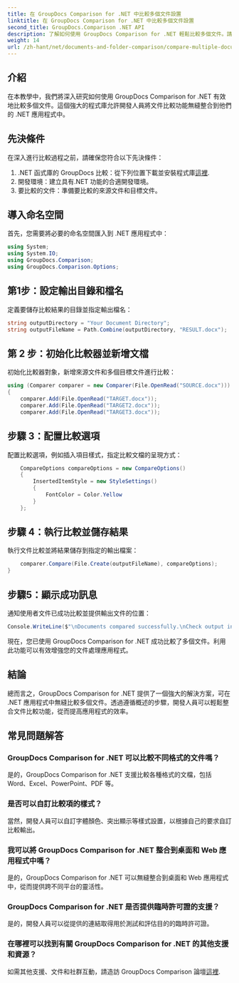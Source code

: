 ```yaml
---
title: 在 GroupDocs Comparison for .NET 中比較多個文件設置
linktitle: 在 GroupDocs Comparison for .NET 中比較多個文件設置
second_title: GroupDocs.Comparison .NET API
description: 了解如何使用 GroupDocs Comparison for .NET 輕鬆比較多個文件。請遵循我們的無縫文件處理逐步指南。
weight: 14
url: /zh-hant/net/documents-and-folder-comparison/compare-multiple-documents-settings-dotnet/
---
```

## 介紹
在本教學中，我們將深入研究如何使用 GroupDocs Comparison for .NET 有效地比較多個文件。這個強大的程式庫允許開發人員將文件比較功能無縫整合到他們的 .NET 應用程式中。
## 先決條件
在深入進行比較過程之前，請確保您符合以下先決條件：
1.  .NET 函式庫的 GroupDocs 比較：從下列位置下載並安裝程式庫[這裡](https://releases.groupdocs.com/comparison/net/).
2. 開發環境：建立具有.NET 功能的合適開發環境。
3. 要比較的文件：準備要比較的來源文件和目標文件。

## 導入命名空間
首先，您需要將必要的命名空間匯入到 .NET 應用程式中：
```csharp
using System;
using System.IO;
using GroupDocs.Comparison;
using GroupDocs.Comparison.Options;
```
## 第1步：設定輸出目錄和檔名
定義要儲存比較結果的目錄並指定輸出檔名：
```csharp
string outputDirectory = "Your Document Directory";
string outputFileName = Path.Combine(outputDirectory, "RESULT.docx");
```
## 第 2 步：初始化比較器並新增文檔
初始化比較器對象，新增來源文件和多個目標文件進行比較：
```csharp
using (Comparer comparer = new Comparer(File.OpenRead("SOURCE.docx")))
{
    comparer.Add(File.OpenRead("TARGET.docx"));
    comparer.Add(File.OpenRead("TARGET2.docx"));
    comparer.Add(File.OpenRead("TARGET3.docx"));
```
## 步驟 3：配置比較選項
配置比較選項，例如插入項目樣式，指定比較文檔的呈現方式：
```csharp
    CompareOptions compareOptions = new CompareOptions()
    {
        InsertedItemStyle = new StyleSettings()
        {
            FontColor = Color.Yellow
        }
    };
```
## 步驟 4：執行比較並儲存結果
執行文件比較並將結果儲存到指定的輸出檔案：
```csharp
    comparer.Compare(File.Create(outputFileName), compareOptions);
}
```
## 步驟5：顯示成功訊息
通知使用者文件已成功比較並提供輸出文件的位置：
```csharp
Console.WriteLine($"\nDocuments compared successfully.\nCheck output in {outputDirectory}.");
```
現在，您已使用 GroupDocs Comparison for .NET 成功比較了多個文件。利用此功能可以有效增強您的文件處理應用程式。

## 結論
總而言之，GroupDocs Comparison for .NET 提供了一個強大的解決方案，可在 .NET 應用程式中無縫比較多個文件。透過遵循概述的步驟，開發人員可以輕鬆整合文件比較功能，從而提高應用程式的效率。
## 常見問題解答
### GroupDocs Comparison for .NET 可以比較不同格式的文件嗎？
是的，GroupDocs Comparison for .NET 支援比較各種格式的文檔，包括 Word、Excel、PowerPoint、PDF 等。
### 是否可以自訂比較項的樣式？
當然，開發人員可以自訂字體顏色、突出顯示等樣式設置，以根據自己的要求自訂比較輸出。
### 我可以將 GroupDocs Comparison for .NET 整合到桌面和 Web 應用程式中嗎？
是的，GroupDocs Comparison for .NET 可以無縫整合到桌面和 Web 應用程式中，從而提供跨不同平台的靈活性。
### GroupDocs Comparison for .NET 是否提供臨時許可證的支援？
是的，開發人員可以從提供的連結取得用於測試和評估目的的臨時許可證。
### 在哪裡可以找到有關 GroupDocs Comparison for .NET 的其他支援和資源？
如需其他支援、文件和社群互動，請造訪 GroupDocs Comparison 論壇[這裡](https://forum.groupdocs.com/c/comparison/12).